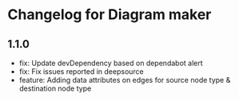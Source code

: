 # Changelog for Diagram maker

## 1.1.0
*  fix: Update devDependency based on dependabot alert
*  fix: Fix issues reported in deepsource
*  feature: Adding data attributes on edges for source node type & destination node type

